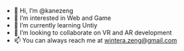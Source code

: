 - 👋 Hi, I’m @kanezeng
- 👀 I’m interested in Web and Game
- 🌱 I’m currently learning Untiy
- 💞️ I’m looking to collaborate on VR and AR development
- 📫 You can always reach me at wintera.zeng@gmail.com

<!---
kanezeng/kanezeng is a ✨ special ✨ repository because its `README.md` (this file) appears on your GitHub profile.
You can click the Preview link to take a look at your changes.
--->
